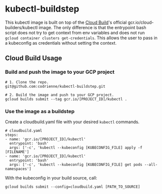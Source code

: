# kubectl-buildstep
This kubectl image is built on top of the [Cloud Build](https://cloud.google.com/cloud-build/)'s official gcr.io/cloud-builders/kubectl image.
The only difference is that the entrypoint bash script does not try to get context from env variables and does not run `gcloud container clusters get-credentials`.
This allows the user to pass in a kubeconfig as credentials without setting the context.

## Cloud Build Usage 

###  Build and push the image to your GCP project

```
# 1. Clone the repo.
git@github.com:codrienne/kubectl-buildstep.git

# 2. Build the image and push to your GCP project.
gcloud builds submit --tag gcr.io/[PROJECT_ID]/kubectl .
```

### Use the image as a buildstep

Create a cloudbuild.yaml file with your desired `kubectl` commands.
```
# cloudbuild.yaml
steps:
- name: 'gcr.io/[PROJECT_ID]/kubectl'
  entrypoint: 'bash'
  args: ['-c', 'kubectl --kubeconfig [KUBECONFIG_FILE] apply -f [FILENAME']
- name: 'gcr.io/[PROJECT_ID]/kubectl'
  entrypoint: 'bash'
  args: ['-c', 'kubectl --kubeconfig [KUBECONFIG_FILE] get pods --all-namespaces']
```

With the kubeconfig in your build source, call:

```
gcloud builds submit --config=cloudbuild.yaml [PATH_TO_SOURCE]
```

